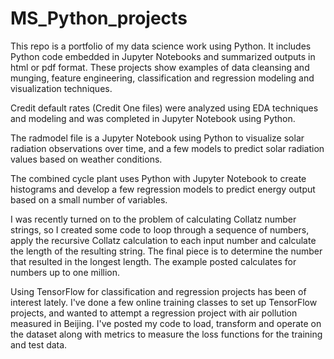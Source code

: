 # MS_Python_projects

This repo is a portfolio of my data science work using Python. It includes Python code embedded in Jupyter Notebooks and summarized outputs in html or pdf format. These projects show examples of data cleansing and munging, feature engineering, classification and regression modeling and visualization techniques.

Credit default rates (Credit One files) were analyzed using EDA techniques and modeling and was completed in Jupyter Notebook using Python.

The radmodel file is a Jupyter Notebook using Python to visualize solar radiation observations over time, and a few models to predict solar radiation values based on weather conditions.

The combined cycle plant uses Python with Jupyter Notebook to create histograms and develop a few regression models to predict energy output based on a small number of variables.

I was recently turned on to the problem of calculating Collatz number strings, so I created some code to loop through a sequence of numbers, apply the recursive Collatz calculation to each input number and calculate the length of the resulting string. The final piece is to determine the number that resulted in the longest length. The example posted calculates for numbers up to one million.

Using TensorFlow for classification and regression projects has been of interest lately. I've done a few online training classes to set up TensorFlow projects, and wanted to attempt a regression project with air pollution measured in Beijing. I've posted my code to load, transform and operate on the dataset along with metrics to measure the loss functions for the training and test data.
